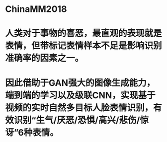 # ChinaMM2018
# 人类对于事物的喜恶，最直观的表现就是表情，但带标记表情样本不足是影响识别准确率的因素之一。
# 因此借助于GAN强大的图像生成能力，端到端的学习以及级联CNN，实现基于视频的实时自然多目标人脸表情识别，有效识别“生气/厌恶/恐惧/高兴/悲伤/惊讶”6种表情。
